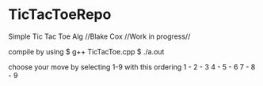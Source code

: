 # TicTacToeRepo
Simple Tic Tac Toe Alg
//Blake Cox
//Work in progress//

compile by using $ g++ TicTacToe.cpp
$ ./a.out

choose your move by selecting 1-9 with this ordering
1 - 2 - 3
4 - 5 - 6
7 - 8 - 9
